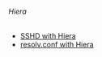 ###### Hiera
  * [SSHD with Hiera](https://puppetlabs.com/blog/first-look-installing-and-using-hiera)
  * [resolv.conf with Hiera](https://puppetlabs.com/blog/the-problem-with-separating-data-from-puppet-code)


